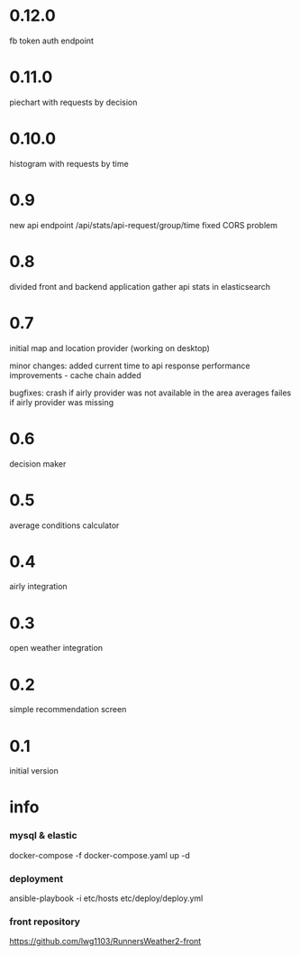 # 0.12.0
fb token auth endpoint

# 0.11.0
piechart with requests by decision

# 0.10.0
histogram with requests by time

# 0.9
new api endpoint /api/stats/api-request/group/time
fixed CORS problem

# 0.8
divided front and backend application
gather api stats in elasticsearch

# 0.7 
initial map and location provider (working on desktop)

minor changes:
added current time to api response
performance improvements - cache chain added

bugfixes:
crash if airly provider was not available in the area
averages failes if airly provider was missing

# 0.6 
decision maker

# 0.5 
average conditions calculator

# 0.4 
airly integration

# 0.3 
open weather integration

# 0.2 
simple recommendation screen

# 0.1 
initial version

# info

### mysql & elastic
docker-compose -f docker-compose.yaml up -d

### deployment
ansible-playbook -i etc/hosts etc/deploy/deploy.yml

### front repository
https://github.com/lwg1103/RunnersWeather2-front